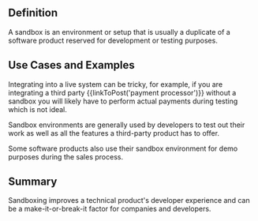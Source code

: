 ## Definition
A sandbox is an environment or setup that is usually a duplicate of a software product reserved for development or testing purposes.

## Use Cases and Examples
Integrating into a live system can be tricky, for example, if you are integrating a third party {{linkToPost('payment processor')}} without a sandbox you will likely have to perform actual payments during testing which is not ideal. 

Sandbox environments are generally used by developers to test out their work as well as all the features a third-party product has to offer. 

Some software products also use their sandbox environment for demo purposes during the sales process.

## Summary
Sandboxing improves a technical product's developer experience and can be a make-it-or-break-it factor for companies and developers.